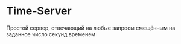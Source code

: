 # Time-Server
Простой сервер, отвечающий на любые запросы смещённым на заданное число секунд временем
